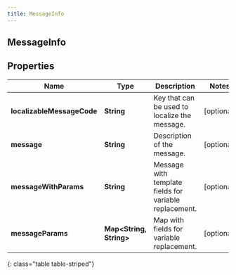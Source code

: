 ```yaml
---
title: MessageInfo
---
```

## MessageInfo


## Properties

| Name | Type | Description | Notes |
| ------------ | ------------- | ------------- | ------------- |
| **localizableMessageCode** | <!----><!---->**String**<!----> | Key that can be used to localize the message. |  [optional] |
| **message** | <!----><!---->**String**<!----> | Description of the message. |  [optional] |
| **messageWithParams** | <!----><!---->**String**<!----> | Message with template fields for variable replacement. |  [optional] |
| **messageParams** | <!----><!---->**Map&lt;String, String&gt;**<!----> | Map with fields for variable replacement. |  [optional] |
{: class="table table-striped"}



